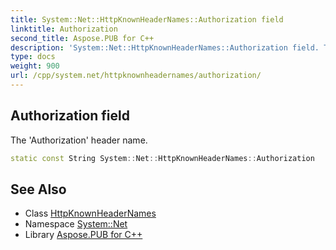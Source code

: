 ```yaml
---
title: System::Net::HttpKnownHeaderNames::Authorization field
linktitle: Authorization
second_title: Aspose.PUB for C++
description: 'System::Net::HttpKnownHeaderNames::Authorization field. The ''Authorization'' header name in C++.'
type: docs
weight: 900
url: /cpp/system.net/httpknownheadernames/authorization/
---
```

## Authorization field


The 'Authorization' header name.

```cpp
static const String System::Net::HttpKnownHeaderNames::Authorization
```

## See Also

* Class [HttpKnownHeaderNames](../)
* Namespace [System::Net](../../)
* Library [Aspose.PUB for C++](../../../)
